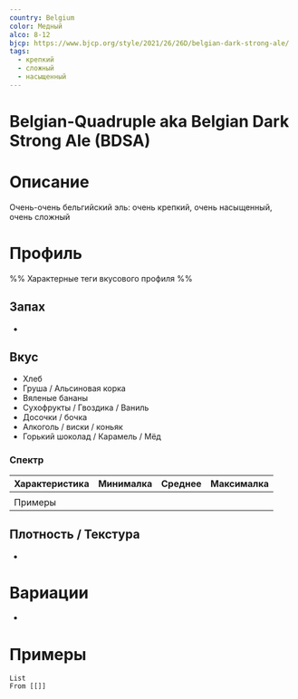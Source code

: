 ```yaml
---
country: Belgium
color: Медный
alco: 8-12
bjcp: https://www.bjcp.org/style/2021/26/26D/belgian-dark-strong-ale/
tags:
  - крепкий
  - сложный
  - насыщенный
---
```

# Belgian-Quadruple aka Belgian Dark Strong Ale (BDSA)

# Описание 

Очень-очень бельгийский эль: очень крепкий, очень насыщенный, очень сложный
# Профиль

%% Характерные теги вкусового профиля  %%

## Запах

- 

## Вкус

- Хлеб
- Груша / Альсиновая корка
- Вяленые бананы
- Сухофрукты / Гвоздика / Ваниль
- Досочки / бочка
- Алкоголь / виски / коньяк
- Горький шоколад / Карамель / Мёд 

### Спектр

| Характеристика | Минималка | Среднее | Максималка |
| -------------- | --------- | ------- | ---------- |
|                |           |         |            |
| Примеры        |           |         |            |



## Плотность / Текстура 

- 


# Вариации

- 

# Примеры

```dataview
List 
From [[]]
```

